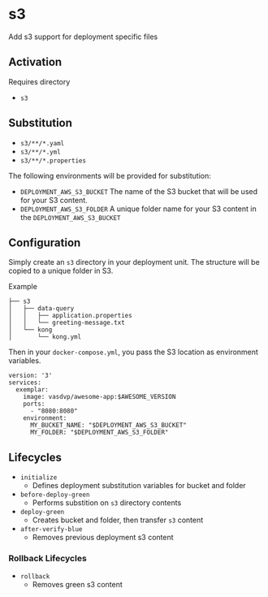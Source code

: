 # s3

Add s3 support for deployment specific files

## Activation
Requires directory
- `s3`

## Substitution
- `s3/**/*.yaml`
- `s3/**/*.yml`
- `s3/**/*.properties`

The following environments will be provided for substitution:
- `DEPLOYMENT_AWS_S3_BUCKET`
  The name of the S3 bucket that will be used for your S3 content.
- `DEPLOYMENT_AWS_S3_FOLDER`
  A unique folder name for your S3 content in the `DEPLOYMENT_AWS_S3_BUCKET`

## Configuration
Simply create an `s3` directory in your deployment unit. The structure will be copied to a unique folder in S3.

Example
```
├── s3
│   ├── data-query
│   │   ├── application.properties
│   │   └── greeting-message.txt
│   └── kong
│       └── kong.yml
```

Then in your `docker-compose.yml`, you pass the S3 location as environment variables.
```
version: '3'
services:
  exemplar:
    image: vasdvp/awesome-app:$AWESOME_VERSION
    ports:
      - "8080:8080"
    environment:
      MY_BUCKET_NAME: "$DEPLOYMENT_AWS_S3_BUCKET"
      MY_FOLDER: "$DEPLOYMENT_AWS_S3_FOLDER"
```


## Lifecycles
- `initialize`
  - Defines deployment substitution variables for bucket and folder
- `before-deploy-green`
  - Performs substition on `s3` directory contents
- `deploy-green`
  - Creates bucket and folder, then transfer `s3` content
- `after-verify-blue`
  - Removes previous deployment s3 content

### Rollback Lifecycles
- `rollback`
  - Removes green s3 content